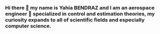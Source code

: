 ### Hi there 👋 my name is Yahia BENDRAZ and I am an aerospace engineer :rocket: specialized in control and estimation theories, my curiosity expands to all of scientific fields and especially computer science.

<!--
**Ybendraz/Ybendraz** is a ✨ _special_ ✨ repository because its `README.md` (this file) appears on your GitHub profile.

Here are some ideas to get you started:

- 🔭 I’m currently working on ...
- 🌱 I’m currently learning ...
- 👯 I’m looking to collaborate on ...
- 🤔 I’m looking for help with ...
- 💬 Ask me about ...
- 📫 How to reach me: ...
- 😄 Pronouns: ...
- ⚡ Fun fact: ...
-->
